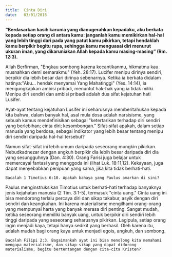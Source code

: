 ```yaml
---
title:  Cinta Diri
date:   03/01/2018
---
```


**“Berdasarkan kasih karunia yang dianugerahkan kepadaku, aku berkata kepada setiap orang di antara kamu: janganlah kamu memikirkan hal-hal yang lebih tinggi dari pada yang patut kamu pikirkan, tetapi hendaklah kamu berpikir begitu rupa, sehingga kamu menguasai diri menurut ukuran iman, yang dikaruniakan Allah kepada kamu masing-masing” (Rm. 12:3).**

Allah Berfirman, "Engkau sombong karena kecantikanmu, hikmatmu kau musnahkan demi semarakmu" (Yeh. 28:17). Lucifer menipu dirinya sendiri, berpikir dia lebih besar dari dirinya sebenarnya. Ketika ia berkata didalam hatinya:"Aku... hendak menyamai Yang Mahatinggi" (Yes. 14:14), ia mengungkapkan ambisi pribadi, menuntut hak-hak yang ia tidak miliki. Menipu diri sendiri dan ambisi pribadi adalah dua sifat kejatuhan hati Lusifer.

Ayat-ayat tentang kejatuhan Lusifer ini seharusnya memberitahukan kepada kita bahwa, dalam banyak hal, asal mula dosa adalah narsisisme, yang sebuah kamus mendefinisikan sebagai "ketertarikan terhadap diri sendiri yang berlebihan; cinta diri; kesombongan." Sifat-sifat apakah, dalam setiap manusia yang berdosa, sebagai indikator yang lebih besar tentang menipu diri sendiri daripada hal-hal tersebut?

Namun sifat-sifat ini lebih umum daripada seseorang mungkin pikirkan. Nebudkadnezar dengan angkuh berpikir dia lebih besar daripada diri dia yang sesungguhnya (Dan. 4:30). Orang Farisi juga belajar untuk memercayai fantasi yang menggoda ini (lihat Luk. 18:11,12). Kekayaan, juga dapat menyebabkan penipuan yang sama, jika kita tidak berhati-hati.

`Bacalah 1 Timotius 6:10. Apakah bahaya yang Paulus amarkan di sini?`

Paulus menginstruksikan Timotius untuk berhati-hati terhadap banyaknya jenis kejahatan manusia (2 Tim. 3:1-5), termasuk "cinta uang." Cinta uang ini bisa mendorong terlalu percaya diri dan sikap takabur, asyik dengan diri sendiri dan keangkuhan. Ini karena materialisme mengilhami orang-orang yang mempunyai harta yang banyak merasa diri penting. Sangat mudah, ketika seseorang memiliki banyak uang, untuk berpikir diri sendiri lebih tinggi daripada yang seseorang seharusnya pikirkan. Lagipula, setiap orang ingin menjadi kaya, tetapi hanya sedikit yang berhasil. Oleh karena itu, adalah mudah bagi orang kaya untuk menjadi egois, angkuh, dan sombong.

`Bacalah Filipi 2:3. Bagaimankah ayat ini bisa menolong kita memahami mengapa materialisme, dan sikap-sikap yang dapat didorong materialisme, begitu bertentangan dengan cita-cita Kristen?`